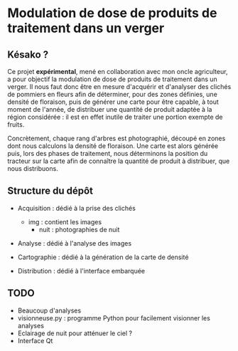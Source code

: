 # Modulation de dose de produits de traitement dans un verger

## Késako ?

Ce projet **expérimental**, mené en collaboration avec mon oncle agriculteur,
a pour objectif la modulation de dose de produits de traitement dans un verger.
Il nous faut donc être en mesure d'acquérir et d'analyser des clichés de pommiers
en fleurs afin de déterminer, pour des zones définies, une densité de floraison, 
puis de générer une carte pour être capable, à tout moment de l'année, de 
distribuer une quantité de produit adaptée à la région considérée : il est en
effet inutile de traiter une portion exempte de fruits.

Concrètement, chaque rang d'arbres est photographié, découpé en zones dont nous 
calculons la densité de floraison. Une carte est alors générée puis, lors des 
phases de traitement, nous déterminons la position du tracteur sur la carte afin 
de connaître la quantité de produit à distribuer, que nous distribuons. 

## Structure du dépôt

* Acquisition : dédié à la prise des clichés
    * img : contient les images
        * nuit : photographies de nuit
        
* Analyse : dédié à l'analyse des images

* Cartographie : dédié à la génération de la carte de densité

* Distribution : dédié à l'interface embarquée

## TODO
* Beaucoup d'analyses
* visionneuse.py : programme Python pour facilement visionner les analyses
* Eclairage de nuit pour atténuer le ciel ?
* Interface Qt
